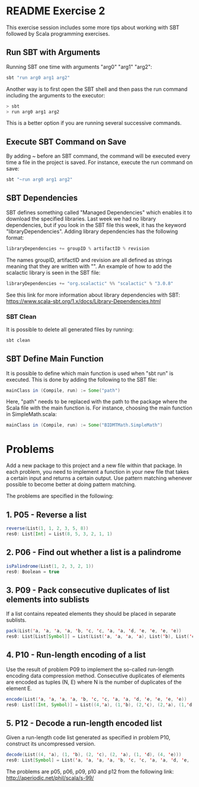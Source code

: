 # README Exercise 2
This exercise session includes some more tips about working with SBT followed by Scala programming exercises.

## Run SBT with Arguments
Running SBT one time with arguments "arg0" "arg1" "arg2":

```bash
sbt "run arg0 arg1 arg2"
```

Another way is to first open the SBT shell and then pass the run command including the arguments to the executor:

```bash
> sbt
> run arg0 arg1 arg2
```

This is a better option if you are running several successive commands.

## Execute SBT Command on Save
By adding ~ before an SBT command, the command will be executed every time a file in the project is saved. For instance, execute the run command on save:

```bash
sbt "~run arg0 arg1 arg2"
```

## SBT Dependencies
SBT defines something called "Managed Dependencies" which enables it to download the specified libraries. Last week we had no library dependencies, but if you look in the SBT file this week, it has the keyword "libraryDependencies".
Adding library dependencies has the following format:

```sbt
libraryDependencies += groupID % artifactID % revision
```

The names groupID, artifactID and revision are all defined as strings meaning that they are written with "".
An example of how to add the scalactic library is seen in the SBT file:

```sbt
libraryDependencies += "org.scalactic" %% "scalactic" % "3.0.8"
```

See this link for more information about library dependencies with SBT: https://www.scala-sbt.org/1.x/docs/Library-Dependencies.html


### SBT Clean
It is possible to delete all generated files by running:

```bash
sbt clean
```

## SBT Define Main Function
It is possible to define which main function is used when "sbt run" is executed. This is done by adding the following to the SBT file:

```sbt
mainClass in (Compile, run) := Some("path")
```

Here, "path" needs to be replaced with the path to the package where the Scala file with the main function is.
For instance, choosing the main function in SimpleMath.scala:

```sbt
mainClass in (Compile, run) := Some("BIDMTMath.SimpleMath")
```

# Problems
Add a new package to this project and a new file within that package.
In each problem, you need to implement a function in your new file that takes a certain input and returns a certain output. 
Use pattern matching whenever possible to become better at doing pattern matching. 

The problems are specified in the following:

## 1. P05 - Reverse a list
```scala
reverse(List(1, 1, 2, 3, 5, 8))
res0: List[Int] = List(8, 5, 3, 2, 1, 1)
```

## 2. P06 - Find out whether a list is a palindrome
```scala
isPalindrome(List(1, 2, 3, 2, 1))
res0: Boolean = true
```

## 3. P09 - Pack consecutive duplicates of list elements into sublists
If a list contains repeated elements they should be placed in separate sublists.

```scala
pack(List('a, 'a, 'a, 'a, 'b, 'c, 'c, 'a, 'a, 'd, 'e, 'e, 'e, 'e))
res0: List[List[Symbol]] = List(List('a, 'a, 'a, 'a), List('b), List('c, 'c), List('a, 'a), List('d), List('e, 'e, 'e, 'e))
```

## 4. P10 - Run-length encoding of a list
Use the result of problem P09 to implement the so-called run-length encoding data compression method. Consecutive duplicates of elements are encoded as tuples (N, E) where N is the number of duplicates of the element E.

```scala
encode(List('a, 'a, 'a, 'a, 'b, 'c, 'c, 'a, 'a, 'd, 'e, 'e, 'e, 'e))
res0: List[(Int, Symbol)] = List((4,'a), (1,'b), (2,'c), (2,'a), (1,'d), (4,'e))
```

## 5. P12 - Decode a run-length encoded list
Given a run-length code list generated as specified in problem P10, construct its uncompressed version.

```scala
decode(List((4, 'a), (1, 'b), (2, 'c), (2, 'a), (1, 'd), (4, 'e)))
res0: List[Symbol] = List('a, 'a, 'a, 'a, 'b, 'c, 'c, 'a, 'a, 'd, 'e, 'e, 'e, 'e)
```

The problems are p05, p06, p09, p10 and p12 from the following link: http://aperiodic.net/phil/scala/s-99/